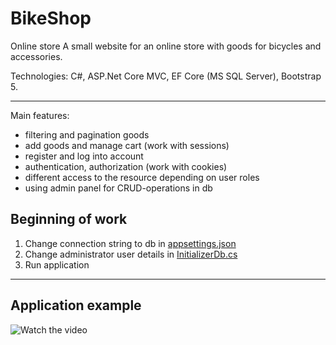 # BikeShop
Оnline store
A small website for an online store with goods for bicycles and accessories.

Technologies: C#, ASP.Net Core MVC, EF Core (MS SQL Server), Bootstrap 5.

---

Main features:
- filtering and pagination goods
- add goods and manage cart (work with sessions)
- register and log into account
- authentication, authorization (work with cookies)
- different access to the resource depending on user roles
- using admin panel for CRUD-operations in db 

## Beginning of work
1. Change connection string to db in [appsettings.json](/BikeShop.WebUI/appsettings.json)
2. Change administrator user details in [InitializerDb.cs](/BikeShop.WebUI/Infrastructure/InitializerDb.cs)
3. Run application

---

## Application example

![Watch the video](/doc/exampleApp.gif)